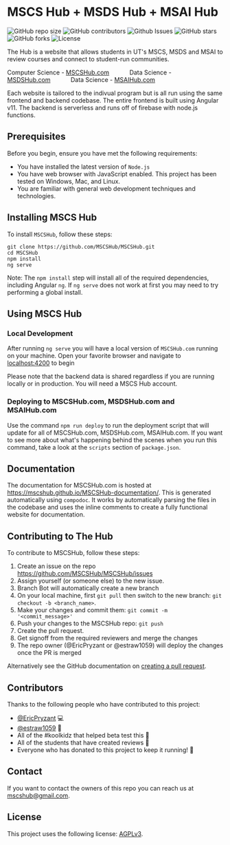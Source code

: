 # MSCS Hub + MSDS Hub + MSAI Hub

<!--- These are examples. See https://shields.io for others or to customize this set of shields. You might want to include dependencies, project status and licence info here --->
![GitHub repo size](https://img.shields.io/github/repo-size/MSCSHub/MSCSHub)
![GitHub contributors](https://img.shields.io/github/contributors/MSCSHub/MSCSHub)
![Github Issues](https://img.shields.io/github/issues/MSCSHub/MSCSHub)
![GitHub stars](https://img.shields.io/github/stars/MSCSHub/MSCSHub)
![GitHub forks](https://img.shields.io/github/forks/MSCSHub/MSCSHub)
![License](https://img.shields.io/github/license/MSCSHub/MSCSHub)

The Hub is a website that allows students in UT's MSCS, MSDS and MSAI to review courses and connect to student-run communities.

Computer Science - [MSCSHub.com](https://mscshub.com)&nbsp;&nbsp;&nbsp;&nbsp;&nbsp;&nbsp;&nbsp;&nbsp;&nbsp;&nbsp;&nbsp;&nbsp;Data Science - [MSDSHub.com](https://msdshub.com)&nbsp;&nbsp;&nbsp;&nbsp;&nbsp;&nbsp;&nbsp;&nbsp;&nbsp;&nbsp;&nbsp;&nbsp;Data Science - [MSAIHub.com](https://msaihub.com)

Each website is tailored to the indivual program but is all run using the same frontend and backend codebase. The entire frontend is built using Angular v11. The backend is serverless and runs off of firebase with node.js functions.

## Prerequisites

Before you begin, ensure you have met the following requirements:
<!--- These are just example requirements. Add, duplicate or remove as required --->
* You have installed the latest version of `Node.js`
* You have web browser with JavaScript enabled. This project has been tested on Windows, Mac, and Linux.
* You are familiar with general web development techniques and technologies.

## Installing MSCS Hub

To install `MSCSHub`, follow these steps:

```
git clone https://github.com/MSCSHub/MSCSHub.git
cd MSCSHub
npm install
ng serve
```

Note: The `npm install` step will install all of the required dependencies, including Angular `ng`. If `ng serve` does not work at first you may need to try performing a global install.

## Using MSCS Hub

### Local Development
After running `ng serve` you will have a local version of `MSCSHub.com` running on your machine. Open your favorite browser and navigate to [localhost:4200](http://localhost:4200) to begin

Please note that the backend data is shared regardless if you are running locally or in production. You will need a MSCS Hub account. 

### Deploying to MSCSHub.com, MSDSHub.com and MSAIHub.com
Use the command `npm run deploy` to run the deployment script that will update for all of MSCSHub.com, MSDSHub.com, MSAIHub.com. If you want to see more about what's happening behind the scenes when you run this command, take a look at the `scripts` section of `package.json`.

## Documentation
The documentation for MSCSHub.com is hosted at https://mscshub.github.io/MSCSHub-documentation/. This is generated automatically using `compodoc`. It works by automatically parsing the files in the codebase and uses the inline comments to create a fully functional website for documentation.

## Contributing to The Hub
<!--- If your README is long or you have some specific process or steps you want contributors to follow, consider creating a separate CONTRIBUTING.md file--->
To contribute to MSCSHub, follow these steps:

1. Create an issue on the repo https://github.com/MSCSHub/MSCSHub/issues
2. Assign yourself (or someone else) to the new issue.
3. Branch Bot will automatically create a new branch
3. On your local machine, first `git pull` then switch to the new branch: `git checkout -b <branch_name>`.
4. Make your changes and commit them: `git commit -m '<commit_message>'`
5. Push your changes to the MSCSHub repo: `git push`
6. Create the pull request.
7. Get signoff from the required reviewers and merge the changes
8. The repo owner (@EricPryzant or @estraw1059) will deploy the changes once the PR is merged

Alternatively see the GitHub documentation on [creating a pull request](https://help.github.com/en/github/collaborating-with-issues-and-pull-requests/creating-a-pull-request).

## Contributors

Thanks to the following people who have contributed to this project:

* [@EricPryzant](https://github.com/EricPryzant) 💻
* [@estraw1059](https://github.com/estraw1059) 🔧
* All of the #koolkidz that helped beta test this 🐛
* All of the students that have created reviews 👀
* Everyone who has donated to this project to keep it running! 💸

## Contact

If you want to contact the owners of this repo you can reach us at <mscshub@gmail.com>.

## License

This project uses the following license: [AGPLv3](https://www.gnu.org/licenses/agpl-3.0.html).
